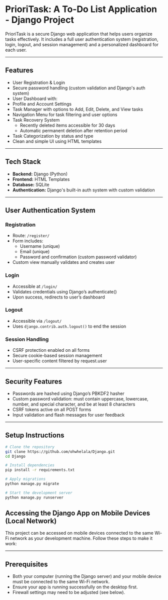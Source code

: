 # PrioriTask: A To-Do List Application - Django Project

PrioriTask is a secure Django web application that helps users organize tasks effectively. It includes a full user authentication system (registration, login, logout, and session management) and a personalized dashboard for each user.

---

##  Features

-  User Registration & Login
-  Secure password handling (custom validation and Django's auth system)
-  User Dashboard with:
  - Profile and Account Settings
  - Task Manager with options to Add, Edit, Delete, and View tasks
  - Navigation Menu for task filtering and user options
- Task Recovery System
  - Recently deleted items accessible for 30 days
  - Automatic permanent deletion after retention period
-  Task Categorization by status and type
-  Clean and simple UI using HTML templates

---

##  Tech Stack

- **Backend:** Django (Python)
- **Frontend:** HTML Templates
- **Database:** SQLite
- **Authentication:** Django's built-in auth system with custom validation

---

##  User Authentication System

###  Registration
- Route: `/register/` 
- Form includes:
  - Username (unique)
  - Email (unique)
  - Password and confirmation (custom password validator)
- Custom view manually validates and creates user

###  Login
- Accessible at `/login/`
- Validates credentials using Django’s authenticate()
- Upon success, redirects to user’s dashboard

###  Logout
- Accessible via `/logout/`
- Uses `django.contrib.auth.logout()` to end the session

###  Session Handling
- CSRF protection enabled on all forms
- Secure cookie-based session management
- User-specific content filtered by request.user

---

##  Security Features

-  Passwords are hashed using Django’s PBKDF2 hasher
-  Custom password validation: must contain uppercase, lowercase, number, and special character, and be at least 8 characters
-  CSRF tokens active on all POST forms
-  Input validation and flash messages for user feedback

---

##  Setup Instructions

```bash
# Clone the repository
git clone https://github.com/ohwhelala/Django.git
cd Django

# Install dependencies
pip install -r requirements.txt

# Apply migrations
python manage.py migrate

# Start the development server
python manage.py runserver
```

##  Accessing the Django App on Mobile Devices (Local Network)

This project can be accessed on mobile devices connected to the same Wi-Fi network as your development machine. Follow these steps to make it work:

---

## Prerequisites

- Both your computer (running the Django server) and your mobile device must be connected to the same Wi-Fi network.
- Ensure your app is running successfully on the desktop first.
- Firewall settings may need to be adjusted (see below).
